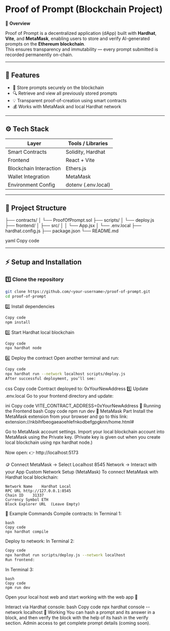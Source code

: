 # Proof of Prompt (Blockchain Project)

🔗 **Overview**

Proof of Prompt is a decentralized application (dApp) built with **Hardhat**, **Vite**, and **MetaMask**, enabling users to store and verify AI-generated prompts on the **Ethereum blockchain**.  
This ensures transparency and immutability — every prompt submitted is recorded permanently on-chain.

---

## 🧠 Features

- 📝 Store prompts securely on the blockchain  
- 🔍 Retrieve and view all previously stored prompts  
- 💡 Transparent proof-of-creation using smart contracts  
- 💰 Works with MetaMask and local Hardhat network  

---

## ⚙️ Tech Stack

| Layer | Tools / Libraries |
|-------|-------------------|
| Smart Contracts | Solidity, Hardhat |
| Frontend | React + Vite |
| Blockchain Interaction | Ethers.js |
| Wallet Integration | MetaMask |
| Environment Config | dotenv (.env.local) |

---

## 📁 Project Structure
├── contracts/
│ └── ProofOfPrompt.sol
├── scripts/
│ └── deploy.js
├── frontend/
│ ├── src/
│ │ └── App.jsx
│ └── .env.local
├── hardhat.config.js
├── package.json
└── README.md

yaml
Copy code

---

## ⚡ **Setup and Installation**

### 1️⃣ Clone the repository
```bash
git clone https://github.com/<your-username>/proof-of-prompt.git
cd proof-of-prompt
```
2️⃣ Install dependencies
```bash
Copy code
npm install
```
3️⃣ Start Hardhat local blockchain
```bash
Copy code
npx hardhat node
```
4️⃣ Deploy the contract
Open another terminal and run:
```bash
Copy code
npx hardhat run --network localhost scripts/deploy.js
After successful deployment, you’ll see:
```
css
Copy code
Contract deployed to: 0xYourNewAddress
5️⃣ Update .env.local
Go to your frontend directory and update:

ini
Copy code
VITE_CONTRACT_ADDRESS=0xYourNewAddress
🧩 Running the Frontend
bash
Copy code
npm run dev
🦊 MetaMask Part
Install the MetaMask extension from your browser and go to this link:
extension://nkbihfbeogaeaoehlefnkodbefgpgknn/home.html#

Go to MetaMask account settings.
Import your local blockchain account into MetaMask using the Private key.
(Private key is given out when you create local blockchain using npx hardhat node.)

Now open:
👉 http://localhost:5173

🪙 Connect MetaMask → Select Localhost 8545 Network → Interact with your App
Custom Network Setup (MetaMask)
To connect MetaMask with Hardhat local blockchain:

```Field	Value
Network Name	Hardhat Local
RPC URL	http://127.0.0.1:8545
Chain ID	31337
Currency Symbol	ETH
Block Explorer URL	(Leave Empty)
```

💬 Example Commands
Compile contracts:
In Terminal 1:
```
bash
Copy code
npx hardhat compile
```
Deploy to network:
In Terminal 2:

```bash
Copy code
npx hardhat run scripts/deploy.js --network localhost
Run frontend:
```
In Terminal 3:
```
bash
Copy code
npm run dev
```
Open your local host web and start working with the web app 🚀

Interact via Hardhat console:
bash
Copy code
npx hardhat console --network localhost
🧩 Working
You can hash a prompt and its answer in a block, and then verify the block with the help of its hash in the verify section.
Admin access to get complete prompt details (coming soon).
